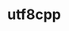 ---
title: "utf8cpp"
layout: cache
categories: [package, develop]
meta: {"versions": ["2.3.4", "4.0.6"], "compilers": ["gcc@=11.1.0", "gcc@=11.4.0", "msvc@=19.39.33523"], "oss": ["ubuntu20.04", "ubuntu22.04", "windows10.0.20348"], "platforms": ["linux", "windows"], "targets": ["x86_64", "x86_64_v3"], "stacks": ["data-vis-sdk", "e4s", "root", "windows-vis"], "num_specs": 16, "num_specs_by_stack": {"data-vis-sdk": 10, "root": 16, "e4s": 4, "windows-vis": 2}}
spec_details: [{"hash": "zfjt66migoifbppdol6ufov3mmfomqnf", "compiler": "gcc@=11.1.0", "versions": ["2.3.4"], "os": "ubuntu20.04", "platform": "linux", "target": "x86_64_v3", "variants": ["build_system=generic"], "stacks": ["data-vis-sdk", "root"], "size": "-", "tarball": "https://binaries.spack.io/develop/build_cache/linux-ubuntu20.04-x86_64_v3/gcc-11.1.0/utf8cpp-2.3.4/linux-ubuntu20.04-x86_64_v3-gcc-11.1.0-utf8cpp-2.3.4-zfjt66migoifbppdol6ufov3mmfomqnf.spack"}, {"hash": "mpc4vznl3lmrug4pz4s74tzy5dqoh56g", "compiler": "gcc@=11.1.0", "versions": ["4.0.6"], "os": "ubuntu20.04", "platform": "linux", "target": "x86_64_v3", "variants": ["build_system=cmake", "build_type=Release", "generator=make", "~ipo"], "stacks": ["data-vis-sdk", "root"], "size": "-", "tarball": "https://binaries.spack.io/develop/build_cache/linux-ubuntu20.04-x86_64_v3/gcc-11.1.0/utf8cpp-4.0.6/linux-ubuntu20.04-x86_64_v3-gcc-11.1.0-utf8cpp-4.0.6-mpc4vznl3lmrug4pz4s74tzy5dqoh56g.spack"}, {"hash": "3qdnxihoxb4zizhnurcvd3cfngfqtu6b", "compiler": "gcc@=11.1.0", "versions": ["2.3.4"], "os": "ubuntu20.04", "platform": "linux", "target": "x86_64_v3", "variants": ["build_system=generic"], "stacks": ["data-vis-sdk", "root"], "size": "-", "tarball": "https://binaries.spack.io/develop/build_cache/linux-ubuntu20.04-x86_64_v3/gcc-11.1.0/utf8cpp-2.3.4/linux-ubuntu20.04-x86_64_v3-gcc-11.1.0-utf8cpp-2.3.4-3qdnxihoxb4zizhnurcvd3cfngfqtu6b.spack"}, {"hash": "mbtvgdpghvpyr6hnnjjnfhtv3qsjvaph", "compiler": "gcc@=11.1.0", "versions": ["4.0.6"], "os": "ubuntu20.04", "platform": "linux", "target": "x86_64_v3", "variants": ["build_system=cmake", "build_type=Release", "generator=make", "~ipo"], "stacks": ["data-vis-sdk", "root"], "size": "-", "tarball": "https://binaries.spack.io/develop/build_cache/linux-ubuntu20.04-x86_64_v3/gcc-11.1.0/utf8cpp-4.0.6/linux-ubuntu20.04-x86_64_v3-gcc-11.1.0-utf8cpp-4.0.6-mbtvgdpghvpyr6hnnjjnfhtv3qsjvaph.spack"}, {"hash": "cyhvtcdwpxey2lelvh2daftbmxm327oj", "compiler": "gcc@=11.1.0", "versions": ["4.0.6"], "os": "ubuntu20.04", "platform": "linux", "target": "x86_64_v3", "variants": ["build_system=cmake", "build_type=Release", "generator=make", "~ipo"], "stacks": ["data-vis-sdk", "root"], "size": "-", "tarball": "https://binaries.spack.io/develop/build_cache/linux-ubuntu20.04-x86_64_v3/gcc-11.1.0/utf8cpp-4.0.6/linux-ubuntu20.04-x86_64_v3-gcc-11.1.0-utf8cpp-4.0.6-cyhvtcdwpxey2lelvh2daftbmxm327oj.spack"}, {"hash": "vh2pg3twucmgmp43yjwponz57e2sksso", "compiler": "gcc@=11.1.0", "versions": ["4.0.6"], "os": "ubuntu20.04", "platform": "linux", "target": "x86_64_v3", "variants": ["build_system=cmake", "build_type=Release", "generator=make", "~ipo"], "stacks": ["data-vis-sdk", "root"], "size": "-", "tarball": "https://binaries.spack.io/develop/build_cache/linux-ubuntu20.04-x86_64_v3/gcc-11.1.0/utf8cpp-4.0.6/linux-ubuntu20.04-x86_64_v3-gcc-11.1.0-utf8cpp-4.0.6-vh2pg3twucmgmp43yjwponz57e2sksso.spack"}, {"hash": "bu3yxtydmf4s7t7izsnilmzpi3heac7s", "compiler": "gcc@=11.1.0", "versions": ["4.0.6"], "os": "ubuntu20.04", "platform": "linux", "target": "x86_64_v3", "variants": ["build_system=cmake", "build_type=Release", "generator=make", "~ipo"], "stacks": ["data-vis-sdk", "root"], "size": "-", "tarball": "https://binaries.spack.io/develop/build_cache/linux-ubuntu20.04-x86_64_v3/gcc-11.1.0/utf8cpp-4.0.6/linux-ubuntu20.04-x86_64_v3-gcc-11.1.0-utf8cpp-4.0.6-bu3yxtydmf4s7t7izsnilmzpi3heac7s.spack"}, {"hash": "fhcawisyablujvhdvv2jt6v462gssu3w", "compiler": "gcc@=11.1.0", "versions": ["4.0.6"], "os": "ubuntu20.04", "platform": "linux", "target": "x86_64_v3", "variants": ["build_system=cmake", "build_type=Release", "generator=make", "~ipo"], "stacks": ["data-vis-sdk", "root"], "size": "-", "tarball": "https://binaries.spack.io/develop/build_cache/linux-ubuntu20.04-x86_64_v3/gcc-11.1.0/utf8cpp-4.0.6/linux-ubuntu20.04-x86_64_v3-gcc-11.1.0-utf8cpp-4.0.6-fhcawisyablujvhdvv2jt6v462gssu3w.spack"}, {"hash": "kek4jhrrwugd7hwb7kjdou5twq2jnhuu", "compiler": "gcc@=11.1.0", "versions": ["4.0.6"], "os": "ubuntu20.04", "platform": "linux", "target": "x86_64_v3", "variants": ["build_system=cmake", "build_type=Release", "generator=make", "~ipo"], "stacks": ["data-vis-sdk", "root"], "size": "-", "tarball": "https://binaries.spack.io/develop/build_cache/linux-ubuntu20.04-x86_64_v3/gcc-11.1.0/utf8cpp-4.0.6/linux-ubuntu20.04-x86_64_v3-gcc-11.1.0-utf8cpp-4.0.6-kek4jhrrwugd7hwb7kjdou5twq2jnhuu.spack"}, {"hash": "6ecx2ca6qohnxadwvk7eeknx4qhgptoq", "compiler": "gcc@=11.1.0", "versions": ["4.0.6"], "os": "ubuntu20.04", "platform": "linux", "target": "x86_64_v3", "variants": ["build_system=cmake", "build_type=Release", "generator=make", "~ipo"], "stacks": ["data-vis-sdk", "root"], "size": "-", "tarball": "https://binaries.spack.io/develop/build_cache/linux-ubuntu20.04-x86_64_v3/gcc-11.1.0/utf8cpp-4.0.6/linux-ubuntu20.04-x86_64_v3-gcc-11.1.0-utf8cpp-4.0.6-6ecx2ca6qohnxadwvk7eeknx4qhgptoq.spack"}, {"hash": "szww7kgjguec3og63766ma67htslmbcm", "compiler": "gcc@=11.4.0", "versions": ["2.3.4"], "os": "ubuntu22.04", "platform": "linux", "target": "x86_64_v3", "variants": ["build_system=generic"], "stacks": ["e4s", "root"], "size": "-", "tarball": "https://binaries.spack.io/develop/build_cache/linux-ubuntu22.04-x86_64_v3/gcc-11.4.0/utf8cpp-2.3.4/linux-ubuntu22.04-x86_64_v3-gcc-11.4.0-utf8cpp-2.3.4-szww7kgjguec3og63766ma67htslmbcm.spack"}, {"hash": "j3mvqmumffiv5suswkyy3kxbc2tg5vbb", "compiler": "gcc@=11.4.0", "versions": ["4.0.6"], "os": "ubuntu22.04", "platform": "linux", "target": "x86_64_v3", "variants": ["build_system=cmake", "build_type=Release", "generator=make", "~ipo"], "stacks": ["e4s", "root"], "size": "-", "tarball": "https://binaries.spack.io/develop/build_cache/linux-ubuntu22.04-x86_64_v3/gcc-11.4.0/utf8cpp-4.0.6/linux-ubuntu22.04-x86_64_v3-gcc-11.4.0-utf8cpp-4.0.6-j3mvqmumffiv5suswkyy3kxbc2tg5vbb.spack"}, {"hash": "w6mho6x6dh6ucpseh5hcxw64lqs3rsne", "compiler": "gcc@=11.4.0", "versions": ["4.0.6"], "os": "ubuntu22.04", "platform": "linux", "target": "x86_64_v3", "variants": ["build_system=cmake", "build_type=Release", "generator=make", "~ipo"], "stacks": ["e4s", "root"], "size": "-", "tarball": "https://binaries.spack.io/develop/build_cache/linux-ubuntu22.04-x86_64_v3/gcc-11.4.0/utf8cpp-4.0.6/linux-ubuntu22.04-x86_64_v3-gcc-11.4.0-utf8cpp-4.0.6-w6mho6x6dh6ucpseh5hcxw64lqs3rsne.spack"}, {"hash": "liaeuflknqfuqpodreh3rdzkut5fxskf", "compiler": "gcc@=11.4.0", "versions": ["2.3.4"], "os": "ubuntu22.04", "platform": "linux", "target": "x86_64_v3", "variants": ["build_system=generic"], "stacks": ["e4s", "root"], "size": "-", "tarball": "https://binaries.spack.io/develop/build_cache/linux-ubuntu22.04-x86_64_v3/gcc-11.4.0/utf8cpp-2.3.4/linux-ubuntu22.04-x86_64_v3-gcc-11.4.0-utf8cpp-2.3.4-liaeuflknqfuqpodreh3rdzkut5fxskf.spack"}, {"hash": "xu45w5gxasxoiqdkrrs6s2eow34ddz5v", "compiler": "msvc@=19.39.33523", "versions": ["2.3.4"], "os": "windows10.0.20348", "platform": "windows", "target": "x86_64", "variants": ["build_system=generic"], "stacks": ["windows-vis", "root"], "size": "-", "tarball": "https://binaries.spack.io/develop/build_cache/windows-windows10.0.20348-x86_64/msvc-19.39.33523/utf8cpp-2.3.4/windows-windows10.0.20348-x86_64-msvc-19.39.33523-utf8cpp-2.3.4-xu45w5gxasxoiqdkrrs6s2eow34ddz5v.spack"}, {"hash": "ydm5yfnuaucmgvsts6hipmx6jntgueqe", "compiler": "msvc@=19.39.33523", "versions": ["4.0.6"], "os": "windows10.0.20348", "platform": "windows", "target": "x86_64", "variants": ["build_system=cmake", "build_type=Release", "generator=ninja", "~ipo"], "stacks": ["windows-vis", "root"], "size": "-", "tarball": "https://binaries.spack.io/develop/build_cache/windows-windows10.0.20348-x86_64/msvc-19.39.33523/utf8cpp-4.0.6/windows-windows10.0.20348-x86_64-msvc-19.39.33523-utf8cpp-4.0.6-ydm5yfnuaucmgvsts6hipmx6jntgueqe.spack"}]
---